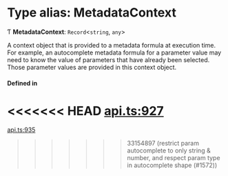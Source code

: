 # Type alias: MetadataContext

Ƭ **MetadataContext**: `Record`<`string`, `any`\>

A context object that is provided to a metadata formula at execution time.
For example, an autocomplete metadata formula for a parameter value may need
to know the value of parameters that have already been selected. Those parameter
values are provided in this context object.

#### Defined in

<<<<<<< HEAD
[api.ts:927](https://github.com/coda/packs-sdk/blob/main/api.ts#L927)
=======
[api.ts:935](https://github.com/coda/packs-sdk/blob/main/api.ts#L935)
>>>>>>> 33154897 (restrict param autocomplete to only string & number, and respect param type in autocomplete shape (#1572))
